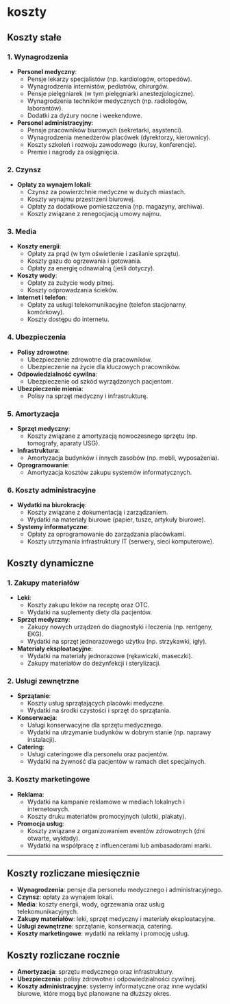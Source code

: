 # koszty

## Koszty stałe

### 1. Wynagrodzenia
- **Personel medyczny**: 
  - Pensje lekarzy specjalistów (np. kardiologów, ortopedów).
  - Wynagrodzenia internistów, pediatrów, chirurgów.
  - Pensje pielęgniarek (w tym pielęgniarki anestezjologiczne).
  - Wynagrodzenia techników medycznych (np. radiologów, laborantów).
  - Dodatki za dyżury nocne i weekendowe.
- **Personel administracyjny**: 
  - Pensje pracowników biurowych (sekretarki, asystenci).
  - Wynagrodzenia menedżerów placówek (dyrektorzy, kierownicy).
  - Koszty szkoleń i rozwoju zawodowego (kursy, konferencje).
  - Premie i nagrody za osiągnięcia.

### 2. Czynsz
- **Opłaty za wynajem lokali**: 
  - Czynsz za powierzchnie medyczne w dużych miastach.
  - Koszty wynajmu przestrzeni biurowej.
  - Opłaty za dodatkowe pomieszczenia (np. magazyny, archiwa).
  - Koszty związane z renegocjacją umowy najmu.

### 3. Media
- **Koszty energii**: 
  - Opłaty za prąd (w tym oświetlenie i zasilanie sprzętu).
  - Koszty gazu do ogrzewania i gotowania.
  - Opłaty za energię odnawialną (jeśli dotyczy).
- **Koszty wody**: 
  - Opłaty za zużycie wody pitnej.
  - Koszty odprowadzania ścieków.
- **Internet i telefon**: 
  - Opłaty za usługi telekomunikacyjne (telefon stacjonarny, komórkowy).
  - Koszty dostępu do internetu.

### 4. Ubezpieczenia
- **Polisy zdrowotne**: 
  - Ubezpieczenie zdrowotne dla pracowników.
  - Ubezpieczenie na życie dla kluczowych pracowników.
- **Odpowiedzialność cywilna**: 
  - Ubezpieczenie od szkód wyrządzonych pacjentom.
- **Ubezpieczenie mienia**: 
  - Polisy na sprzęt medyczny i infrastrukturę.

### 5. Amortyzacja
- **Sprzęt medyczny**: 
  - Koszty związane z amortyzacją nowoczesnego sprzętu (np. tomografy, aparaty USG).
- **Infrastruktura**: 
  - Amortyzacja budynków i innych zasobów (np. mebli, wyposażenia).
- **Oprogramowanie**: 
  - Amortyzacja kosztów zakupu systemów informatycznych.

### 6. Koszty administracyjne
- **Wydatki na biurokrację**: 
  - Koszty związane z dokumentacją i zarządzaniem.
  - Wydatki na materiały biurowe (papier, tusze, artykuły biurowe).
- **Systemy informatyczne**: 
  - Opłaty za oprogramowanie do zarządzania placówkami.
  - Koszty utrzymania infrastruktury IT (serwery, sieci komputerowe).

## Koszty dynamiczne

### 1. Zakupy materiałów
- **Leki**: 
  - Koszty zakupu leków na receptę oraz OTC.
  - Wydatki na suplementy diety dla pacjentów.
- **Sprzęt medyczny**: 
  - Zakupy nowych urządzeń do diagnostyki i leczenia (np. rentgeny, EKG).
  - Wydatki na sprzęt jednorazowego użytku (np. strzykawki, igły).
- **Materiały eksploatacyjne**: 
  - Wydatki na materiały jednorazowe (rękawiczki, maseczki).
  - Zakupy materiałów do dezynfekcji i sterylizacji.

### 2. Usługi zewnętrzne
- **Sprzątanie**: 
  - Koszty usług sprzątających placówki medyczne.
  - Wydatki na środki czystości i sprzęt do sprzątania.
- **Konserwacja**: 
  - Usługi konserwacyjne dla sprzętu medycznego.
  - Wydatki na utrzymanie budynków w dobrym stanie (np. naprawy instalacji).
- **Catering**: 
  - Usługi cateringowe dla personelu oraz pacjentów.
  - Wydatki na żywność dla pacjentów w ramach diet specjalnych.

### 3. Koszty marketingowe
- **Reklama**: 
  - Wydatki na kampanie reklamowe w mediach lokalnych i internetowych.
  - Koszty druku materiałów promocyjnych (ulotki, plakaty).
- **Promocja usług**: 
  - Koszty związane z organizowaniem eventów zdrowotnych (dni otwarte, wykłady).
  - Wydatki na współpracę z influencerami lub ambasadorami marki.
  

----

## Koszty rozliczane miesięcznie
- **Wynagrodzenia**: pensje dla personelu medycznego i administracyjnego.
- **Czynsz**: opłaty za wynajem lokali.
- **Media**: koszty energii, wody, ogrzewania oraz usług telekomunikacyjnych.
- **Zakupy materiałów**: leki, sprzęt medyczny i materiały eksploatacyjne.
- **Usługi zewnętrzne**: sprzątanie, konserwacja, catering.
- **Koszty marketingowe**: wydatki na reklamy i promocję usług.

## Koszty rozliczane rocznie
- **Amortyzacja**: sprzętu medycznego oraz infrastruktury.
- **Ubezpieczenia**: polisy zdrowotne i odpowiedzialności cywilnej.
- **Koszty administracyjne**: systemy informatyczne oraz inne wydatki biurowe, które mogą być planowane na dłuższy okres.
